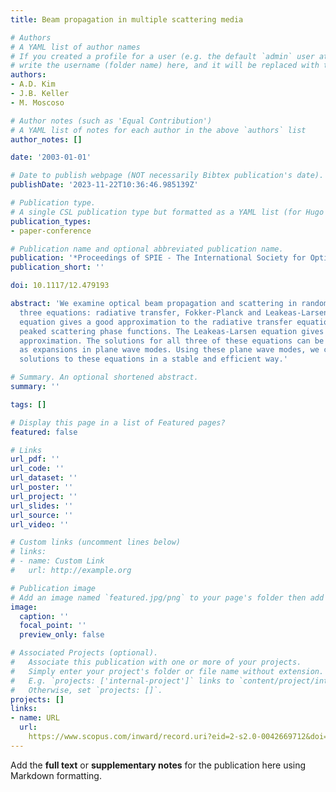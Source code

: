 ```yaml
---
title: Beam propagation in multiple scattering media

# Authors
# A YAML list of author names
# If you created a profile for a user (e.g. the default `admin` user at `content/authors/admin/`), 
# write the username (folder name) here, and it will be replaced with their full name and linked to their profile.
authors:
- A.D. Kim
- J.B. Keller
- M. Moscoso

# Author notes (such as 'Equal Contribution')
# A YAML list of notes for each author in the above `authors` list
author_notes: []

date: '2003-01-01'

# Date to publish webpage (NOT necessarily Bibtex publication's date).
publishDate: '2023-11-22T10:36:46.985139Z'

# Publication type.
# A single CSL publication type but formatted as a YAML list (for Hugo requirements).
publication_types:
- paper-conference

# Publication name and optional abbreviated publication name.
publication: '*Proceedings of SPIE - The International Society for Optical Engineering*'
publication_short: ''

doi: 10.1117/12.479193

abstract: 'We examine optical beam propagation and scattering in random media using
  three equations: radiative transfer, Fokker-Planck and Leakeas-Larsen. The Fokker-Planck
  equation gives a good approximation to the radiative transfer equation for foward
  peaked scattering phase functions. The Leakeas-Larsen equation gives an even better
  approximation. The solutions for all three of these equations can be represented
  as expansions in plane wave modes. Using these plane wave modes, we can compute
  solutions to these equations in a stable and efficient way.'

# Summary. An optional shortened abstract.
summary: ''

tags: []

# Display this page in a list of Featured pages?
featured: false

# Links
url_pdf: ''
url_code: ''
url_dataset: ''
url_poster: ''
url_project: ''
url_slides: ''
url_source: ''
url_video: ''

# Custom links (uncomment lines below)
# links:
# - name: Custom Link
#   url: http://example.org

# Publication image
# Add an image named `featured.jpg/png` to your page's folder then add a caption below.
image:
  caption: ''
  focal_point: ''
  preview_only: false

# Associated Projects (optional).
#   Associate this publication with one or more of your projects.
#   Simply enter your project's folder or file name without extension.
#   E.g. `projects: ['internal-project']` links to `content/project/internal-project/index.md`.
#   Otherwise, set `projects: []`.
projects: []
links:
- name: URL
  url: 
    https://www.scopus.com/inward/record.uri?eid=2-s2.0-0042669712&doi=10.1117%2f12.479193&partnerID=40&md5=b6139b9d457f30c5501906b5516b7a4c
---
```


Add the **full text** or **supplementary notes** for the publication here using Markdown formatting.
